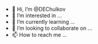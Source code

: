 - 👋 Hi, I’m @DEChulkov
- 👀 I’m interested in ...
- 🌱 I’m currently learning ...
- 💞️ I’m looking to collaborate on ...
- 📫 How to reach me ...

<!---
DEChulkov/DEChulkov is a ✨ special ✨ repository because its `README.md` (this file) appears on your GitHub profile.
You can click the Preview link to take a look at your changes.
--->

